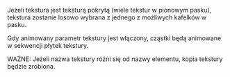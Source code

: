 Jeżeli tekstura jest teksturą pokrytą (wiele tekstur w pionowym pasku), tekstura zostanie losowo wybrana z jednego z możliwych kafelków w pasku.

Gdy animowany parametr tekstury jest włączony, cząstki będą animowane w sekwencji płytek tekstury.

WAŻNE: Jeżeli nazwa tekstury różni się od nazwy elementu, kopia tekstury będzie zrobiona.